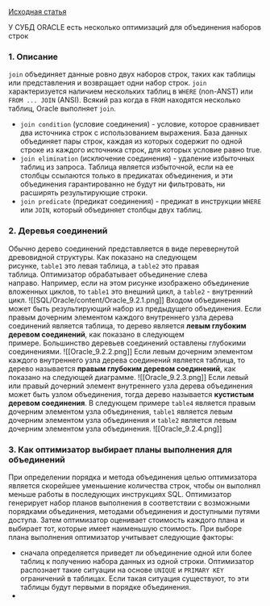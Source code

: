 [Исходная статья](https://docs.oracle.com/en/database/oracle/oracle-database/21/tgsql/joins.html#GUID-5435FC78-D572-4CEE-A733-CDB1DB8E544B)

У СУБД ORACLE есть несколько оптимизаций для объединения наборов строк

### 1. Описание 
`join` объединяет данные ровно двух наборов строк, таких как таблицы или представления и возвращает одни набор строк.
`join` характеризуется наличием нескольких таблиц в `WHERE` (non-ANST) или `FROM ... JOIN` (ANSI). Всякий раз когда в `FROM` находятся несколько таблиц, Oracle выполняет `join`.
- `join condition` (условие соединения) - условие, которое сравнивает два источника строк с использованием выражения. База данных объединяет пары строк, каждая из которых содержит по одной строке из каждого источника строк, для которых условие равно true.
- `join elimination` (исключение соединения) - удаление избыточных таблиц из запроса. Таблица является избыточной, если на ее столбцы ссылаются только в предикатах объединения, и эти объединения гарантированно не будут ни фильтровать, ни расширять результирующие строки.
- `join predicate` (предикат соединения) - предикат в инструкции `WHERE` или `JOIN`, который объединяет столбцы двух таблиц.

### 2. Деревья соединений
Обычно дерево соединений представляется в виде перевернутой древовидной структуры.
Как показано на следующем рисунке, `table1` это левая таблица, а `table2` это правая таблица. Оптимизатор обрабатывает объединение слева направо. Например, если на этом рисунке изображено объединение вложенных циклов, то `table1` это внешний цикл, а `table2` - внутренний цикл.
![[SQL/Oracle/content/Oracle_9.2.1.png]]
Входом объединения может быть результирующий набор из предыдущего объединения. Если правым дочерним элементом каждого внутреннего узла дерева соединений является таблица, то дерево является **левым глубоким деревом соединений**, как показано в следующем примере. Большинство деревьев соединений оставлены глубокими соединениями.
![[Oracle_9.2.2.png]]
Если левым дочерним элементом каждого внутреннего узла дерева соединений является таблица, то дерево называется **правым глубоким деревом соединений**, как показано на следующей диаграмме.
![[Oracle_9.2.3.png]]
Если левый или правый дочерний элемент внутреннего узла дерева объединения может быть узлом объединения, тогда дерево называется **кустистым деревом соединения**. В следующем примере `table4` является правым дочерним элементом узла объединения, `table1` является левым дочерним элементом узла объединения и `table2` является левым дочерним элементом узла объединения.
![[Oracle_9.2.4.png]]

### 3. Как оптимизатор выбирает планы выполнения для объединений
При определении порядка и метода объединения целью оптимизатора является скорейшее уменьшение количества строк, чтобы он выполнял меньше работы в последующих инструкциях SQL.
Оптимизатор генерирует набор планов выполнения в соответствии с возможными порядками объединения, методами объединения и доступными путями доступа. Затем оптимизатор оценивает стоимость каждого плана и выбирает тот, которые имеет наименьшую стоимость. При выборе плана выполнения оптимизатор учитывает следующие факторы:
- сначала определяется приведет ли объединение одной или более таблиц к получению набора данных из одной строки. Оптимизатор распознает такие ситуации на основе `UNIQUE` и `PRIMARY KEY` ограничений в таблицах. Если такая ситуация существуют, то эти таблицы будут первыми в порядке объединения.
- 